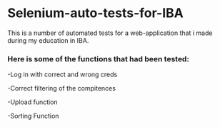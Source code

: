 # Selenium-auto-tests-for-IBA
This is a number of automated tests for a web-application that i made during my education in IBA.

### Here is some of the functions that had been tested:
-Log in with correct and wrong creds

-Correct filtering of the compitences

-Upload function

-Sorting Function
